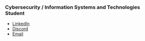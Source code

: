 ###  Cybersecurity / Information Systems and Technologies Student
<!--
Check out my blog if you want to know more about what I do / interested in.

Also I'm down for any advices from people with more experience in the field so if you have any you can reach me on
-->
- [LinkedIn](https://www.linkedin.com/in/vix4800)
- [Discord](https://discordapp.com/users/VIX#9134)
- [Email](mailto:gordan.ei@protonmail.ch)
